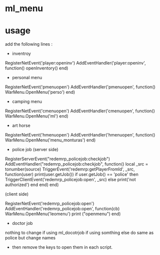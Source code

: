 # ml_menu

# usage
add the following lines :

- inventroy

RegisterNetEvent('player:openinv')
AddEventHandler('player:openinv', function()
    openInventory() 
end)

- personal menu

RegisterNetEvent('pmenuopen')
AddEventHandler('pmenuopen', function()
    WarMenu.OpenMenu('perso') 
end)

- camping menu

RegisterNetEvent('cmenuopen')
AddEventHandler('cmenuopen', function()
    WarMenu.OpenMenu('ml') 
end)

- art horse

RegisterNetEvent('hmenuopen')
AddEventHandler('hmenuopen', function()
    WarMenu.OpenMenu('menu_monturas') 
end)

- police job
(server side)

RegisterServerEvent("redemrp_policejob:checkjob")
AddEventHandler("redemrp_policejob:checkjob", function()
      local _src = tonumber(source)
    TriggerEvent('redemrp:getPlayerFromId', _src, function(user)
print(user.getJob())
        if user.getJob() == 'police' then
            TriggerClientEvent('redemrp_policejob:open', _src)
        else
            print('not authorized')
        end
    end)
end)

(client side)

RegisterNetEvent('redemrp_policejob:open')
AddEventHandler('redemrp_policejob:open', function(cb)
	WarMenu.OpenMenu('leomenu')
	print ("openmenu")
end)

- doctor job

nothing to change if using ml_docotrjob
if using somthing else do same as police but change names


- then remove the keys to open them in each script.